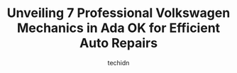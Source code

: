 ---
layout: ampstory
image: https://images.unsplash.com/photo-1563059999-9bcd13ce672d?ixlib=rb-4.0.3&ixid=MnwxMjA3fDB8MHxwaG90by1wYWdlfHx8fGVufDB8fHx8&auto=format&fit=crop&w=640&h=853&q=80
author: techidn
featured: false
description: When it comes to finding reliable automotive experts in Ada OK, USA, look no further than the 7 best Volkswagen Mechanic in the area. With their exceptional skills and dedication to providin
title: Unveiling 7 Professional Volkswagen Mechanics in Ada OK for Efficient Auto Repairs
cover:
   title: Unveiling 7 Professional Volkswagen Mechanics in Ada OK for Efficient Auto Repairs
   subtitle: Rickpate
   background: https://images.unsplash.com/photo-1563059999-9bcd13ce672d?ixlib=rb-4.0.3&ixid=MnwxMjA3fDB8MHxwaG90by1wYWdlfHx8fGVufDB8fHx8&auto=format&fit=crop&w=640&h=853&q=80

pages: 
 - layout: thirds
   top: <h1>#1 Mucks Automotive</h1>
   bottom: "<p>I had 2 trucks in this shop over the course of about 6 months. The last time I had a truck in this shop was to replace a rack n pinion. I knew the ball joints were also n</p>"
   background: https://www.knot35.com/toplist/wp-content/uploads/2023/06/best-volkswagen-mechanic-1-in-ada-ok-1685831201.jpeg
   backgroundblur: true
 - layout: thirds
   top: <h1>#2 S & S Auto Glass</h1>
   bottom: "<p>3400 N Broadway Ave, Ada, OK 74820, United States</p>"
   background: https://www.knot35.com/toplist/wp-content/uploads/2023/06/best-volkswagen-mechanic-2-in-ada-ok-1685831201.jpeg
   cta:
      link: https://www.knot35.com/toplist/unveiling-7-professional-volkswagen-mechanics-in-ada-ok-for-efficient-auto-repairs/
      text: Unveiling 7 Professional Volkswagen Mechanics in Ada OK for Efficient Auto Repairs
 - layout: thirds
   top: <h1>#3 Double-D Automotive</h1>
   bottom: "<p>1302 Stonecipher Blvd, Ada, OK 74820, United States</p>"
   background: https://www.knot35.com/toplist/wp-content/uploads/2023/06/best-volkswagen-mechanic-3-in-ada-ok-1685831202.jpeg
   cta:
      link: https://www.knot35.com/toplist/unveiling-7-professional-volkswagen-mechanics-in-ada-ok-for-efficient-auto-repairs/
      text: Unveiling 7 Professional Volkswagen Mechanics in Ada OK for Efficient Auto Repairs
 - layout: thirds
   top: <h1>#4 Taylors Automotive</h1>
   bottom: "<p>18120 County Rd 3560, Ada, OK 74820, United States</p>"
   background: https://images.unsplash.com/photo-1509114397022-ed747cca3f65?ixlib=rb-4.0.3&ixid=MnwxMjA3fDB8MHxwaG90by1wYWdlfHx8fGVufDB8fHx8&auto=format&fit=crop&w=640&h=853&q=80
   cta:
      link: https://www.knot35.com/toplist/unveiling-7-professional-volkswagen-mechanics-in-ada-ok-for-efficient-auto-repairs/
      text: Unveiling 7 Professional Volkswagen Mechanics in Ada OK for Efficient Auto Repairs
 - layout: thirds
   top: <h1>#5 Grimeaway Autoworks</h1>
   bottom: "<p>427 N Broadway Ave, Ada, OK 74820, United States</p>"
   background: https://images.unsplash.com/photo-1510906594845-bc082582c8cc?ixlib=rb-4.0.3&ixid=MnwxMjA3fDB8MHxwaG90by1wYWdlfHx8fGVufDB8fHx8&auto=format&fit=crop&w=640&h=853&q=80
   cta:
      link: https://www.knot35.com/toplist/unveiling-7-professional-volkswagen-mechanics-in-ada-ok-for-efficient-auto-repairs/
      text: Unveiling 7 Professional Volkswagen Mechanics in Ada OK for Efficient Auto Repairs
 - layout: thirds
   top: <h1>#6 Wynns Precision Body Shop Inc</h1>
   bottom: "<p>19036 OK-1, Ada, OK 74820, United States</p>"
   background: https://images.unsplash.com/photo-1546497974-b213c9efb599?ixlib=rb-4.0.3&ixid=MnwxMjA3fDB8MHxwaG90by1wYWdlfHx8fGVufDB8fHx8&auto=format&fit=crop&w=640&h=853&q=80
   cta:
      link: https://www.knot35.com/toplist/unveiling-7-professional-volkswagen-mechanics-in-ada-ok-for-efficient-auto-repairs/
      text: Unveiling 7 Professional Volkswagen Mechanics in Ada OK for Efficient Auto Repairs
 - layout: thirds
   top: <h1>#7 Brets Auto Repair</h1>
   bottom: "<p>8188 County Rd 3570, Ada, OK 74820, United States</p>"
   background: https://images.unsplash.com/photo-1567360425618-1594206637d2?ixlib=rb-4.0.3&ixid=MnwxMjA3fDB8MHxwaG90by1wYWdlfHx8fGVufDB8fHx8&auto=format&fit=crop&w=640&h=853&q=80
   cta:
      link: https://www.knot35.com/toplist/unveiling-7-professional-volkswagen-mechanics-in-ada-ok-for-efficient-auto-repairs/
      text: Unveiling 7 Professional Volkswagen Mechanics in Ada OK for Efficient Auto Repairs
 - layout: thirds
   middle: Continue reading...
   background: https://images.unsplash.com/photo-1618005182384-a83a8bd57fbe?ixlib=rb-4.0.3&ixid=MnwxMjA3fDB8MHxwaG90by1wYWdlfHx8fGVufDB8fHx8&auto=format&fit=crop&w=640&h=853&q=80
   cta:
      link: https://www.knot35.com/toplist/unveiling-7-professional-volkswagen-mechanics-in-ada-ok-for-efficient-auto-repairs/
      text: Unveiling 7 Professional Volkswagen Mechanics in Ada OK for Efficient Auto Repairs
      
---